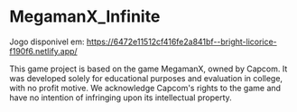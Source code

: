 # MegamanX_Infinite

Jogo disponivel em: https://6472e11512cf416fe2a841bf--bright-licorice-f190f6.netlify.app/

This game project is based on the game MegamanX, owned by Capcom. 
It was developed solely for educational purposes and evaluation in college, with no profit motive.
We acknowledge Capcom's rights to the game and have no intention of infringing upon its intellectual property.

